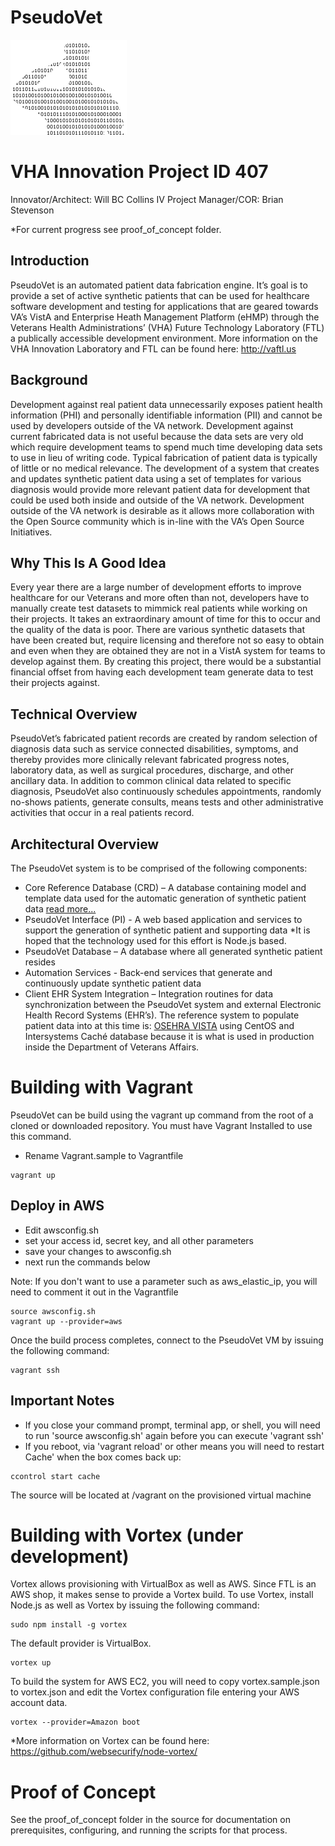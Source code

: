# PseudoVet
![PseudoVet Logo](https://github.com/VHAINNOVATIONS/PseudoVet/blob/master/branding/PseudoVet.png)
# VHA Innovation Project ID 407
Innovator/Architect: Will BC Collins IV
Project Manager/COR: Brian Stevenson

*For current progress see proof_of_concept folder.

## Introduction
PseudoVet is an automated patient data fabrication engine.  It’s goal is to provide a set of active synthetic patients that can be used for healthcare software development and testing for applications that are geared towards VA’s VistA and Enterprise Heath Management Platform (eHMP) through the Veterans Health Administrations’ (VHA) Future Technology Laboratory (FTL) a publically accessible development environment.  More information on the VHA Innovation Laboratory and FTL can be found here: http://vaftl.us

## Background
Development against real patient data unnecessarily exposes patient health information (PHI) and personally identifiable information (PII) and cannot be used by developers outside of the VA network.  Development against current fabricated data is not useful because the data sets are very old which require development teams to spend much time developing data sets to use in lieu of writing code.  Typical fabrication of patient data is typically of little or no medical relevance.  The development of a system that creates and updates synthetic patient data using a set of templates for various diagnosis would provide more relevant patient data for development that could be used both inside and outside of the VA network.  Development outside of the VA network is desirable as it allows more  collaboration with the Open Source community which is in-line with the VA’s Open Source Initiatives.

## Why This Is A Good Idea
Every year there are a large number of development efforts to improve healthcare for our Veterans and more often than not, developers have to manually create test datasets to mimmick real patients while working on their projects.  It takes an extraordinary amount of time for this to occur and the quality of the data is poor.  There are various synthetic datasets that have been created but, require licensing and therefore not so easy to obtain and even when they are obtained they are not in a VistA system for teams to develop against them.  By creating this project, there would be a substantial financial offset from having each development team generate data to test their projects against. 

## Technical Overview
PseudoVet’s fabricated patient records are created by random selection of diagnosis data such as service connected disabilities, symptoms, and thereby provides more clinically relevant fabricated progress notes, laboratory data, as well as surgical procedures, discharge, and other ancillary data.  In addition to common clinical data related to specific diagnosis, PseudoVet also continuously schedules appointments, randomly no-shows patients, generate consults, means tests and other administrative activities that occur in a real patients record.

## Architectural Overview
The PseudoVet system is to be comprised of the following components:
- Core Reference Database (CRD) – A database containing model and template data used for the automatic generation of synthetic patient data [read more...](https://github.com/VHAINNOVATIONS/PseudoVet/tree/master/reference)
- PseudoVet Interface (PI) - A web based application and services to support the generation of synthetic patient and supporting data *It is hoped that the technology used for this effort is Node.js based.
- PseudoVet Database – A database where all generated synthetic patient resides
- Automation Services - Back-end services that generate and continuously update synthetic patient data
- Client EHR System Integration – Integration routines for data synchronization between the PseudoVet system and external Electronic Health Record Systems (EHR’s).  The reference system to populate patient data into at this time is: [OSEHRA VISTA](https://github.com/OSEHRA/VISTA) using CentOS and Intersystems Caché database because it is what is used in production inside the Department of Veterans Affairs.

# Building with Vagrant
PseudoVet can be build using the vagrant up command from the root of a cloned or downloaded repository.  You must have Vagrant Installed to use this command.

- Rename Vagrant.sample to Vagrantfile

```
vagrant up
```

## Deploy in AWS
- Edit awsconfig.sh 
- set your access id, secret key, and all other parameters
- save your changes to awsconfig.sh
- next run the commands below

Note: If you don't want to use a parameter such as aws_elastic_ip, you will need to comment it out in the Vagrantfile

```
source awsconfig.sh
vagrant up --provider=aws
```

Once the build process completes, connect to the PseudoVet VM by issuing the following command:
```
vagrant ssh
```

## Important Notes

- If you close your command prompt, terminal app, or shell, you will need to run 'source awsconfig.sh' again before you can execute 'vagrant ssh'
- If you reboot, via 'vagrant reload' or other means you will need to restart Cache' when the box comes back up:
```
ccontrol start cache
```

The source will be located at /vagrant on the provisioned virtual machine

# Building with Vortex (under development)
Vortex allows provisioning with VirtualBox as well as AWS.  Since FTL is an AWS shop, it makes sense to provide a Vortex build.  To use Vortex, install Node.js as well as Vortex by issuing the following command:
```
sudo npm install -g vortex
```

The default provider is VirtualBox.
```
vortex up
```
To build the system for AWS EC2, you will need to copy vortex.sample.json to vortex.json and edit the Vortex configuration file entering your AWS account data.

```
vortex --provider=Amazon boot
```

*More information on Vortex can be found here: https://github.com/websecurify/node-vortex/ 

# Proof of Concept
See the proof_of_concept folder in the source for documentation on prerequisites, configuring, and running the scripts for that process.
